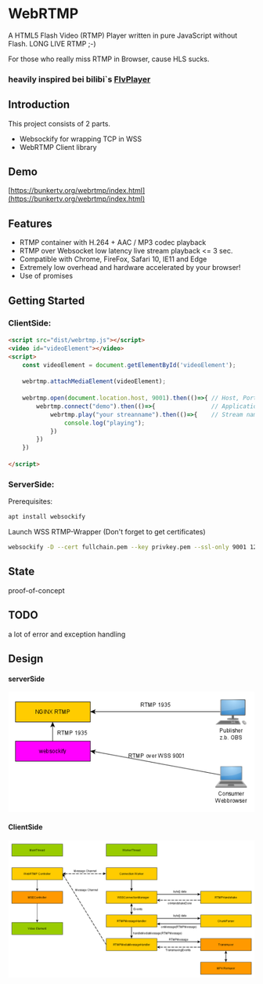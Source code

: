 WebRTMP
======
A HTML5 Flash Video (RTMP) Player written in pure JavaScript without Flash. LONG LIVE RTMP ;-)

For those who really miss RTMP in Browser, cause HLS sucks.

### heavily inspired bei bilibi`s [FlvPlayer](https://github.com/bilibili/flv.js)


## Introduction
This project consists of 2 parts. 
- Websockify for wrapping TCP in WSS
- WebRTMP Client library 


## Demo
[https://bunkertv.org/webrtmp/index.html](https://bunkertv.org/webrtmp/index.html)

## Features
- RTMP container with H.264 + AAC / MP3 codec playback
- RTMP over Websocket low latency live stream playback <= 3 sec.
- Compatible with Chrome, FireFox, Safari 10, IE11 and Edge
- Extremely low overhead and hardware accelerated by your browser!
- Use of promises


## Getting Started
### ClientSide:
```html
<script src="dist/webrtmp.js"></script>
<video id="videoElement"></video>
<script>
    const videoElement = document.getElementById('videoElement');
    
    webrtmp.attachMediaElement(videoElement);
    
    webrtmp.open(document.location.host, 9001).then(()=>{ // Host, Port of WebRTMP Proxy
        webrtmp.connect("demo").then(()=>{                // Application name  
            webrtmp.play("your streanname").then(()=>{    // Stream name
                console.log("playing");
            })
        })
    })

</script>
```



### ServerSide:
Prerequisites:
```bash
apt install websockify
```
Launch WSS RTMP-Wrapper
(Don't forget to get certificates)
```bash
websockify -D --cert fullchain.pem --key privkey.pem --ssl-only 9001 127.0.0.1:1935
```

## State
proof-of-concept

## TODO
a lot of error and exception handling

## Design
#### serverSide
![arch](docs/webrtmp_diagram.png)

#### ClientSide
![arch](docs/webrtmp_arch.png)
